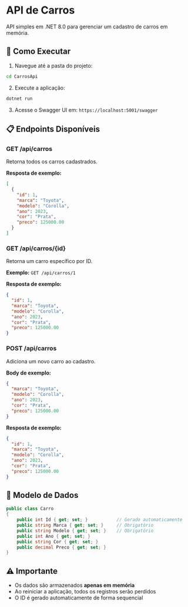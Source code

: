 # API de Carros

API simples em .NET 8.0 para gerenciar um cadastro de carros em memória.

## 🚀 Como Executar

1. Navegue até a pasta do projeto:
```bash
cd CarrosApi
```

2. Execute a aplicação:
```bash
dotnet run
```

3. Acesse o Swagger UI em: `https://localhost:5001/swagger`

## 📋 Endpoints Disponíveis

### GET /api/carros
Retorna todos os carros cadastrados.

**Resposta de exemplo:**
```json
[
  {
    "id": 1,
    "marca": "Toyota",
    "modelo": "Corolla",
    "ano": 2023,
    "cor": "Prata",
    "preco": 125000.00
  }
]
```

### GET /api/carros/{id}
Retorna um carro específico por ID.

**Exemplo:** `GET /api/carros/1`

**Resposta de exemplo:**
```json
{
  "id": 1,
  "marca": "Toyota",
  "modelo": "Corolla",
  "ano": 2023,
  "cor": "Prata",
  "preco": 125000.00
}
```

### POST /api/carros
Adiciona um novo carro ao cadastro.

**Body de exemplo:**
```json
{
  "marca": "Toyota",
  "modelo": "Corolla",
  "ano": 2023,
  "cor": "Prata",
  "preco": 125000.00
}
```

**Resposta de exemplo:**
```json
{
  "id": 1,
  "marca": "Toyota",
  "modelo": "Corolla",
  "ano": 2023,
  "cor": "Prata",
  "preco": 125000.00
}
```

## 📝 Modelo de Dados

```csharp
public class Carro
{
    public int Id { get; set; }           // Gerado automaticamente
    public string Marca { get; set; }     // Obrigatório
    public string Modelo { get; set; }    // Obrigatório
    public int Ano { get; set; }
    public string Cor { get; set; }
    public decimal Preco { get; set; }
}
```

## ⚠️ Importante

- Os dados são armazenados **apenas em memória**
- Ao reiniciar a aplicação, todos os registros serão perdidos
- O ID é gerado automaticamente de forma sequencial




